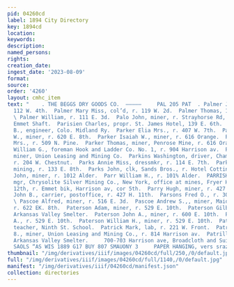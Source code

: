 ```yaml
---
pid: 04260cd
label: 1894 City Directory
key: 1894cd
location: 
keywords: 
description: 
named_persons: 
rights: 
creation_date: 
ingest_date: '2023-08-09'
format: 
source: 
order: '4260'
layout: cmhc_item
text: "    . THE BEGGS DRY GOODS CO.  —————     PAL 205 PAT  . Palmer John W., tailor,
  112 W. 4th.  Palmer Mary Miss, col’d, r. 119 W. 2d.  Palmer Thomas, 114 E. 4th.
  \ Palmer William, r. 111 E. 3d.  Palo John, miner, r. Strayhorse Rd, nur. Robert
  Emmet Shaft.  Parisien Charles, propr. St. James Hotel, 139 E. 6th.  Parker Delbert
  B., engineer, Colo. Midland Ry.  Parker Elia Mrs., r. 407 W. 7th.  Parker George
  W., miner, r. 620 E. 8th.  Parker Isaiah W., miner, r. 616 Orange.  Parker S. E.
  Mrs., r. 509 N. Pine.  Parker Thomas, miner, Penrose Mine, r. 616 Orange.  Parker
  William G., foreman Hook and Ladder Co. No. 1, r. 904 Harrison av.  Parker W.E.,
  miner, Union Leasing and Mining Co.  Parkins Washington, driver, Champney & Co.,
  r. 204 W. Chestnut.  Parks Annie Miss, dressmkr, r. 114 E. 7th.  Parks James B.,
  mining, r. 133 E. 8th.  Parks John, clk, Sands Bros., r. Hotel Cottingham.  Parr
  John, miner, r. 1012 Alder.  Parr William H., r. 101% Alder.  PARRISH 5. F., genl.
  mgr, Chrysolite Silver Mining Co., New York, office at mines, Fryer Hill, head E.
  12th, r. Emmet bik, Harrison av, cor 5th.  Parry Hugh, miner, r. 427 E. 11th.  Parry
  John B., carrier, postoffice, r. 427 H. 11th.  Parsons Fred O., r. 308 W. Chestnut.
  \ Pascoe Alfred, miner, r. 516 E. 3d.  Pascoe Andrew S.,, miner, Maid of Erin Mine,
  r. 622 EK. 8th.  Paterson Adam, miner, r. 529 E. 10th.  Paterson Gilbert, sideman,
  Arkansas Valley Smelter.  Paterson John A., miner, r. 600 E. 10th.  Paterson Samuel
  A., r. 529 E. 10th.  Paterson William H., miner, r. 529 E. 10th.  Patrick Lena Miss,
  teacher, Ninth St. School.  Patrick Mark, lab, r. 221 W. Front.  Patrick William
  8., miner, Union Leasing and Mining Co., r. 814 Harrison av.  Patrilla Steven, lab,
  Arkansas Valley Smelter.     700-703 Harrison ave, Broadcloth and Suitings  SHIVdIH
  SAOLS “AS WIS 1889 G17 BUY 807 SMAUONY 3     PAPER HANGING, vers srazer. J, J, QUINN "
thumbnail: "/img/derivatives/iiif/images/04260cd/full/250,/0/default.jpg"
full: "/img/derivatives/iiif/images/04260cd/full/1140,/0/default.jpg"
manifest: "/img/derivatives/iiif/04260cd/manifest.json"
collection: directories
---
```

